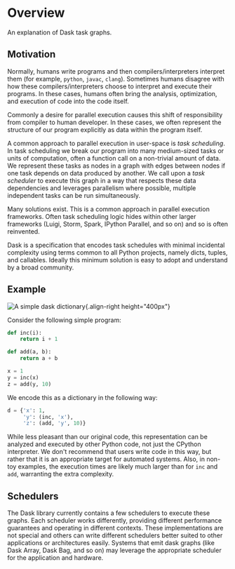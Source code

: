 # Overview

An explanation of Dask task graphs.

## Motivation

Normally, humans write programs and then compilers/interpreters
interpret them (for example, `python`, `javac`, `clang`). Sometimes
humans disagree with how these compilers/interpreters choose to
interpret and execute their programs. In these cases, humans often bring
the analysis, optimization, and execution of code into the code itself.

Commonly a desire for parallel execution causes this shift of
responsibility from compiler to human developer. In these cases, we
often represent the structure of our program explicitly as data within
the program itself.

A common approach to parallel execution in user-space is *task
scheduling*. In task scheduling we break our program into many
medium-sized tasks or units of computation, often a function call on a
non-trivial amount of data. We represent these tasks as nodes in a graph
with edges between nodes if one task depends on data produced by
another. We call upon a *task scheduler* to execute this graph in a way
that respects these data dependencies and leverages parallelism where
possible, multiple independent tasks can be run simultaneously.

Many solutions exist. This is a common approach in parallel execution
frameworks. Often task scheduling logic hides within other larger
frameworks (Luigi, Storm, Spark, IPython Parallel, and so on) and so is
often reinvented.

Dask is a specification that encodes task schedules with minimal
incidental complexity using terms common to all Python projects, namely
dicts, tuples, and callables. Ideally this minimum solution is easy to
adopt and understand by a broad community.

## Example

![A simple dask dictionary](_static/dask-simple.png){.align-right
height="400px"}

Consider the following simple program:

``` python
def inc(i):
    return i + 1

def add(a, b):
    return a + b

x = 1
y = inc(x)
z = add(y, 10)
```

We encode this as a dictionary in the following way:

``` python
d = {'x': 1,
     'y': (inc, 'x'),
     'z': (add, 'y', 10)}
```

While less pleasant than our original code, this representation can be
analyzed and executed by other Python code, not just the CPython
interpreter. We don\'t recommend that users write code in this way, but
rather that it is an appropriate target for automated systems. Also, in
non-toy examples, the execution times are likely much larger than for
`inc` and `add`, warranting the extra complexity.

## Schedulers

The Dask library currently contains a few schedulers to execute these
graphs. Each scheduler works differently, providing different
performance guarantees and operating in different contexts. These
implementations are not special and others can write different
schedulers better suited to other applications or architectures easily.
Systems that emit dask graphs (like Dask Array, Dask Bag, and so on) may
leverage the appropriate scheduler for the application and hardware.
